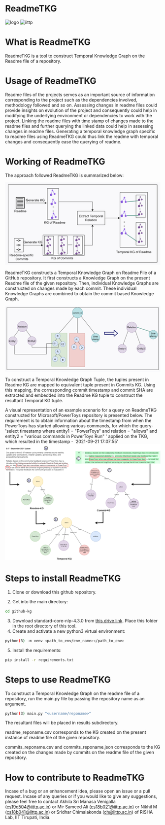 # ReadmeTKG
![logo](https://user-images.githubusercontent.com/46604699/119957064-60493000-bfbf-11eb-86a3-f84d31d5f9b3.png)
![iittp](https://user-images.githubusercontent.com/42757231/99178231-f3fb9300-2736-11eb-8942-0cde97e79d3b.png)

# What is ReadmeTKG
ReadmeTKG is a tool to construct Temporal Knowledge Graph on the Readme file of a repository.

# Usage of ReadmeTKG
Readme files of the projects serves as an important source of information corresponding to the project such as the dependencies involved, methodology followed and so on. Assessing changes in readme files could provide insights on evolution of the project and consequently could help in modifying the underlying environment or dependencies to work with the project. Linking the readme files with time stamp of changes made to the readme files and further querying the linked data could help in assessing changes in readme files. Generating a temporal knowledge graph specific to readme files using ReadmeTKG could thus link the readme with temporal changes and consequently ease the querying of readme.

# Working of ReadmeTKG
The approach followed ReadmeTKG is summarized below:

![Approach diagram](ReadmeTKG_Approach.png)

ReadmeTKG constructs a Temporal Knowledge Graph on Readme File of a GitHub repository. It first constructs a Knowledge Graph on the present Readme file of the given repository. Then, individual Knowledge Graphs are constructed on changes made by each commit. These individual Knowledge Graphs are combined to obtain the commit based Knowledge Graph.

![Example diagram](ReadmeTKG_Example.png)

To construct a Temporal Knowledge Graph Tuple, the tuples present in Readme KG are mapped to equivalent tuple present in Commits KG. Using this mapping, the corresponding commit timestamp and commit SHA are extracted and embedded into the Readme KG tuple to construct the resultant Temporal KG tuple.

A visual representation of an example scenario for a query on ReadmeTKG constructed for Microsoft/PowerToys repository is presented below. The requirement is to obtain information about the timestamp from when the PowerToys has started allowing various commands, for which the query- 'select timestamp where entity1 = "PowerToys" and relation = "allows" and entity2 = "various commands in PowerToys Run" ' applied on the TKG, which resulted in  the timestamp - `2021-09-21 17:07:55'
![UseCase](ReadmeTKG_Case1.png)

# Steps to install ReadmeTKG
1. Clone or download this github repository.

2. Get into the main directory:
```bash
cd github-kg
```

3. Download standard-core-nlp-4.3.0 from [this drive link](https://drive.google.com/drive/u/0/folders/1WmS67_kypdYC6gCuK2MYif1a-gJX3TDE). Place this folder in the root directory of this tool.
4. Create and activate a new python3 virtual environment:
```bash
python(3) -m venv <path_to_env/env_name></path_to_env>
```
5. Install the requirements:
```bash
pip install -r requirements.txt
```


# Steps to use ReadmeTKG
To construct a Temporal Knowledge Graph on the readme file of a repository, run the main.py file by passing the repository name as an argument.
```bash
python(3) main.py "<username/reponame>"
```
The resultant files will be placed in results subdirectory.

readme_reponame.csv corresponds to the KG created on the present instance of readme file of the given repository.

commits_reponame.csv and commits_reponame.json corresponds to the KG created on the changes made by commits on the readme file of the given repository.

# How to contribute to ReadmeTKG
Incase of a bug or an enhancement idea, please open an issue or a pull request. Incase of any queries or if you would like to give any suggestions, please feel free to contact Akhila Sri Manasa Venigalla (cs19d504@iittp.ac.in) or Mir Sameed Ali (cs18b021@iittp.ac.in) or Nikhil M (cs18b041@iittp.ac.in) or Sridhar Chimalakonda (ch@iittp.ac.in) of RISHA Lab, IIT Tirupati, India.
